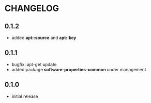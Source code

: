 # CHANGELOG

## 0.1.2

* added **apt::source** and **apt::key**

## 0.1.1

* bugfix: apt-get update
* added package **software-properties-common** under management

## 0.1.0

* initial release
